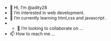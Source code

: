 - 👋 Hi, I’m @adity28
- 👀 I’m interested in web development.
- 🌱 I’m currently learning html,css and javascript .
- - 💞️ I’m looking to collaborate on ...
- 📫 How to reach me ...

<!---
adity28/adity28 is a ✨ special ✨ repository because its `README.md` (this file) appears on your GitHub profile.
You can click the Preview link to take a look at your changes.
--->
